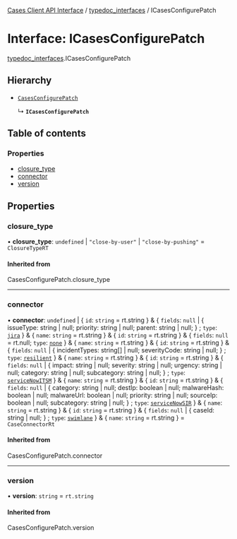 [Cases Client API Interface](../README.md) / [typedoc\_interfaces](../modules/typedoc_interfaces.md) / ICasesConfigurePatch

# Interface: ICasesConfigurePatch

[typedoc_interfaces](../modules/typedoc_interfaces.md).ICasesConfigurePatch

## Hierarchy

- [`CasesConfigurePatch`](../modules/typedoc_interfaces._internal_namespace.md#casesconfigurepatch)

  ↳ **`ICasesConfigurePatch`**

## Table of contents

### Properties

- [closure\_type](typedoc_interfaces.ICasesConfigurePatch.md#closure_type)
- [connector](typedoc_interfaces.ICasesConfigurePatch.md#connector)
- [version](typedoc_interfaces.ICasesConfigurePatch.md#version)

## Properties

### closure\_type

• **closure\_type**: `undefined` \| ``"close-by-user"`` \| ``"close-by-pushing"`` = `ClosureTypeRT`

#### Inherited from

CasesConfigurePatch.closure\_type

___

### connector

• **connector**: `undefined` \| { `id`: `string` = rt.string } & { `fields`: ``null`` \| { issueType: string \| null; priority: string \| null; parent: string \| null; } ; `type`: [`jira`](../modules/client._internal_namespace.md#jira)  } & { `name`: `string` = rt.string } & { `id`: `string` = rt.string } & { `fields`: ``null`` = rt.null; `type`: [`none`](../modules/client._internal_namespace.md#none)  } & { `name`: `string` = rt.string } & { `id`: `string` = rt.string } & { `fields`: ``null`` \| { incidentTypes: string[] \| null; severityCode: string \| null; } ; `type`: [`resilient`](../modules/client._internal_namespace.md#resilient)  } & { `name`: `string` = rt.string } & { `id`: `string` = rt.string } & { `fields`: ``null`` \| { impact: string \| null; severity: string \| null; urgency: string \| null; category: string \| null; subcategory: string \| null; } ; `type`: [`serviceNowITSM`](../modules/client._internal_namespace.md#servicenowitsm)  } & { `name`: `string` = rt.string } & { `id`: `string` = rt.string } & { `fields`: ``null`` \| { category: string \| null; destIp: boolean \| null; malwareHash: boolean \| null; malwareUrl: boolean \| null; priority: string \| null; sourceIp: boolean \| null; subcategory: string \| null; } ; `type`: [`serviceNowSIR`](../modules/client._internal_namespace.md#servicenowsir)  } & { `name`: `string` = rt.string } & { `id`: `string` = rt.string } & { `fields`: ``null`` \| { caseId: string \| null; } ; `type`: [`swimlane`](../modules/client._internal_namespace.md#swimlane)  } & { `name`: `string` = rt.string } = `CaseConnectorRt`

#### Inherited from

CasesConfigurePatch.connector

___

### version

• **version**: `string` = `rt.string`

#### Inherited from

CasesConfigurePatch.version
